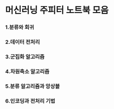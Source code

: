 # 머신러닝 주피터 노트북 모음
### 1.분류와 회귀
### 2.데이터 전처리
### 3.군집화 알고리즘
### 4.차원축소 알고리즘
### 5.분류 알고리즘과 앙상블
### 6.인코딩과 전처리 기법
